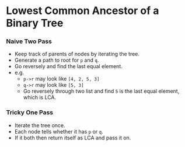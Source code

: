 # Lowest Common Ancestor of a Binary Tree

### Naive Two Pass

* Keep track of parents of nodes by iterating the tree.
* Generate a path to root for `p` and `q`.
* Go reversely and find the last equal element.
* e.g.
  * `p->r` may look like `[4, 2, 5, 3]`
  * `q->r` may look like `[5, 3]`
  * Go reversely through two list and find `5` is the last equal element,
    which is LCA.

### Tricky One Pass

* Iterate the tree once.
* Each node tells whether it has `p` or `q`.
* If it both then return itself as LCA and pass it on.
